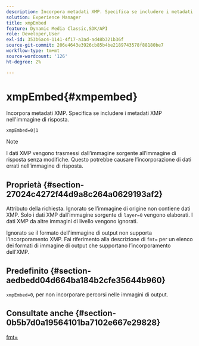 ```yaml
---
description: Incorpora metadati XMP. Specifica se includere i metadati XMP nell'immagine di risposta.
solution: Experience Manager
title: xmpEmbed
feature: Dynamic Media Classic,SDK/API
role: Developer,User
exl-id: 353b6ac4-1141-4f17-a3ad-ad48b321b36f
source-git-commit: 206e4643e3926cb85b4be2189743578f88180be7
workflow-type: tm+mt
source-wordcount: '126'
ht-degree: 2%

---
```


# xmpEmbed{#xmpembed}

Incorpora metadati XMP. Specifica se includere i metadati XMP nell&#39;immagine di risposta.

`xmpEmbed=0|1`

>[!NOTE]
>
>I dati XMP vengono trasmessi dall’immagine sorgente all’immagine di risposta senza modifiche. Questo potrebbe causare l’incorporazione di dati errati nell’immagine di risposta.

## Proprietà {#section-27024c4272f44d9a8c264a0629193af2}

Attributo della richiesta. Ignorato se l’immagine di origine non contiene dati XMP. Solo i dati XMP dall’immagine sorgente di `layer=0` vengono elaborati. I dati XMP da altre immagini di livello vengono ignorati.

Ignorato se il formato dell&#39;immagine di output non supporta l&#39;incorporamento XMP. Fai riferimento alla descrizione di `fmt=` per un elenco dei formati di immagine di output che supportano l’incorporamento dell’XMP.

## Predefinito {#section-aedbedd04d664ba184b2cfe35644b960}

`xmpEmbed=0`, per non incorporare percorsi nelle immagini di output.

## Consultate anche {#section-0b5b7d0a19564101ba7102e667e29828}

[fmt=](../../../../../is-api/http-ref/image-serving-api-ref/c-http-protocol-reference/c-command-reference/r-is-http-fmt.md#reference-cdf10043423b45ba9fe15157fb3ae37a)
